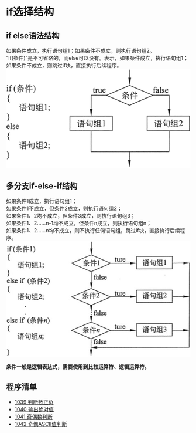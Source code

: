 # if选择结构
## if else语法结构
如果条件成立，执行语句组1；如果条件不成立，则执行语句组2。  
“if(条件)”是不可省略的，而else可以没有。表示，如果条件成立，执行语句组1；如果条件不成立，则跳过if块，直接执行后续程序。  
![if-else语法结构](https://github.com/csxlf/ybt_ssoier_cn/blob/main/ABC/image/005.png)

## 多分支if-else-if结构  
如果条件1成立，执行语句组1；  
如果条件1不成立，但条件2成立，则执行语句组2；  
如果条件1、2均不成立，但条件3成立，则执行语句组3；  
如果条件1、2……n-1均不成立，但条件n成立，则执行语句组n；  
如果条件1、2……n均不成立，则不执行任何语句组，跳过if块，直接执行后续程序。   
![if-else-if语法结构](https://github.com/csxlf/ybt_ssoier_cn/blob/main/ABC/image/006.png)  

**条件一般是逻辑表达式，需要使用到比较运算符、逻辑运算符。**   
## 程序清单
* [1039	判断数正负](https://github.com/csxlf/ybt_ssoier_cn/blob/main/1039.cpp)
* [1040	输出绝对值](https://github.com/csxlf/ybt_ssoier_cn/blob/main/1040.cpp)
* [1041	奇偶数判断](https://github.com/csxlf/ybt_ssoier_cn/blob/main/1041.cpp)
* [1042	奇偶ASCII值判断](https://github.com/csxlf/ybt_ssoier_cn/blob/main/1042.cpp)
